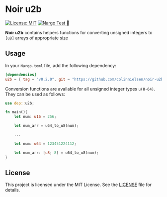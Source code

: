 # Noir u2b

[![License: MIT](https://img.shields.io/badge/License-MIT-yellow.svg)](https://opensource.org/licenses/MIT) [![Nargo Test 🌌](https://github.com/colinnielsen/noir-u2b/actions/workflows/test.yml/badge.svg)](https://github.com/colinnielsen/noir-u2b/actions/workflows/test.yml)

**Noir u2b** contains helpers functions for converting unsigned integers to `[u8]` arrays of appropriate size

## Usage

In your `Nargo.toml` file, add the following dependency:

```toml
[dependencies]
u2b = { tag = "v0.2.0", git = "https://github.com/colinnielsen/noir-u2b" }
```

Conversion functions are available for all unsigned integer types `u(8-64)`. They can be used as follows:

```rust
use dep::u2b;

fn main(){
    let num: u16 = 256;

    let num_arr = u64_to_u8(num);

    ...

    let num: u64 = 123451224112;

    let num_arr: [u8; 8] = u64_to_u8(num);
}
```

## License

This project is licensed under the MIT License. See the [LICENSE](https://github.com/colinnielsen/noir-array-helpers/blob/main/LICENSE) file for details.
